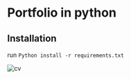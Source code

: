 # Portfolio in python

## Installation
run `Python install -r requirements.txt`

![cv](https://user-images.githubusercontent.com/25433646/133426208-8b50fc18-3932-492f-a7f1-ee5116f0f170.jpg)
